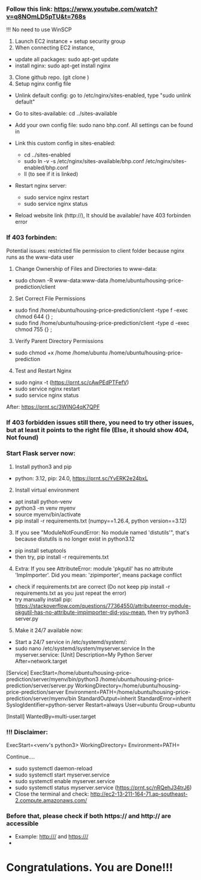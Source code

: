 ### Follow this link: https://www.youtube.com/watch?v=q8NOmLD5pTU&t=768s

!!! No need to use WinSCP

1. Launch EC2 instance + setup security group
2. When connecting EC2 instance,

- update all packages: sudo apt-get update
- install nginx: sudo apt-get install nginx

3. Clone github repo. (git clone <your-github-url>)
4. Setup nginx config file

- Unlink default config: go to /etc/nginx/sites-enabled, type "sudo unlink default"
- Go to sites-available: cd ../sites-available
- Add your own config file: sudo nano bhp.conf. All settings can be found in <references github>
- Link this custom config in sites-enabled:
  - cd ../sites-enabled
  - sudo ln -v -s /etc/nginx/sites-available/bhp.conf /etc/nginx/sites-enabled/bhp.conf
  - ll (to see if it is linked)
- Restart nginx server:

  - sudo service nginx restart
  - sudo service nginx status

- Reload website link (http://), It should be available/ have 403 forbinden error

### If 403 forbinden:

Potential issues: restricted file permission to client folder because nginx runs as the www-data user

1. Change Ownership of Files and Directories to www-data:

- sudo chown -R www-data:www-data /home/ubuntu/housing-price-prediction/client

2. Set Correct File Permissions

- sudo find /home/ubuntu/housing-price-prediction/client -type f -exec chmod 644 {} \;
- sudo find /home/ubuntu/housing-price-prediction/client -type d -exec chmod 755 {} \;

3. Verify Parent Directory Permissions

- sudo chmod +x /home /home/ubuntu /home/ubuntu/housing-price-prediction

4. Test and Restart Nginx

- sudo nginx -t (https://prnt.sc/cAwPEdPTFefV)
- sudo service nginx restart
- sudo service nginx status

After: https://prnt.sc/3WING4qK7QPF

### If 403 forbidden issues still there, you need to try other issues, but at least it points to the right file (Else, it should show 404, Not found)

### Start Flask server now:

1. Install python3 and pip

- python: 3.12, pip: 24.0, https://prnt.sc/YvERK2e24bxL

2. Install virtual environment

- apt install python<version>-venv
- python3 -m venv myenv
- source myenv/bin/activate
- pip install -r requirements.txt (numpy==1.26.4, python version==3.12)

3. If you see "ModuleNotFoundError: No module named 'distutils'", that's because distutils is no longer exist in python3.12

- pip install setuptools
- then try, pip install -r requirements.txt

4. Extra: If you see AttributeError: module 'pkgutil' has no attribute 'ImpImporter'. Did you mean: 'zipimporter', means package conflict

- check if requirements.txt are correct (Do not keep pip install -r requirements.txt as you just repeat the error)
- try manually install pip: https://stackoverflow.com/questions/77364550/attributeerror-module-pkgutil-has-no-attribute-impimporter-did-you-mean, then try python3 server.py

5. Make it 24/7 available now:

- Start a 24/7 service in /etc/systemd/system/:
- sudo nano /etc/systemd/system/myserver.service
  In the myserver.service:
  [Unit]
  Description=My Python Server
  After=network.target

[Service]
ExecStart=/home/ubuntu/housing-price-prediction/server/myenv/bin/python3 /home/ubuntu/housing-price-prediction/server/server.py
WorkingDirectory=/home/ubuntu/housing-price-prediction/server
Environment=PATH=/home/ubuntu/housing-price-prediction/server/myenv/bin
StandardOutput=inherit
StandardError=inherit
SyslogIdentifier=python-server
Restart=always
User=ubuntu
Group=ubuntu

[Install]
WantedBy=multi-user.target

### !!! Disclaimer:

ExecStart=<venv's python3> <server file>
WorkingDirectory=<server folder>
Environment=PATH=<your virtual environment>

Continue....

- sudo systemctl daemon-reload
- sudo systemctl start myserver.service
- sudo systemctl enable myserver.service
- sudo systemctl status myserver.service (https://prnt.sc/nRQehJ34trJ6)
- Close the terminal and check: http://ec2-13-211-164-71.ap-southeast-2.compute.amazonaws.com/

### Before that, please check if both https:// and http:// are accessible

- Example: [http:///](http://13.211.164.71/) and [https:///](https://13.211.164.71/)
-

# Congratulations. You are Done!!!
